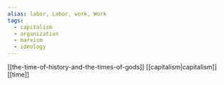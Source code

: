 ```yaml
---
alias: labor, Labor, work, Work
tags:
  - capitalism
  - organization
  - marxism
  - ideology
---
```


[[the-time-of-history-and-the-times-of-gods]]
[[capitalism|capitalism]]
[[time]]